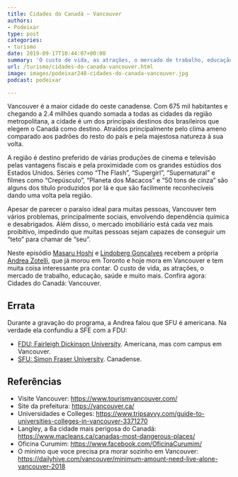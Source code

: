 ```yaml
---
title: Cidades do Canadá – Vancouver
authors:
- Podeixar
type: post
categories:
- turismo
date: 2019-09-17T10:44:07+00:00
summary: 'O custo de vida, as atrações, o mercado de trabalho, educação, saúde e muito mais. Confira agora: Cidades do Canadá: Vancouver.'
url: /turismo/cidades-do-canada-vancouver.html
image: images/podeixar248-cidades-do-canada-vancouver.jpg
podcast: podeixar

---
```

Vancouver é a maior cidade do oeste canadense. Com 675 mil habitantes e chegando a 2.4 milhões quando somada a todas as cidades da região metropolitana, a cidade é um dos principais destinos dos brasileiros que elegem o Canadá como destino. Atraídos principalmente pelo clima ameno comparado aos padrões do resto do país e pela majestosa natureza à sua volta.

A região é destino preferido de várias produções de cinema e televisão pelas vantagens fiscais e pela proximidade com os grandes estúdios dos Estados Unidos. Séries como &#8220;The Flash&#8221;, &#8220;Supergirl&#8221;, &#8220;Supernatural&#8221; e filmes como &#8220;Crepúsculo&#8221;, &#8220;Planeta dos Macacos&#8221; e &#8220;50 tons de cinza&#8221; são alguns dos título produzidos por lá e que são facilmente reconhecíveis dando uma volta pela região.

Apesar de parecer o paraíso ideal para muitas pessoas, Vancouver tem vários problemas, principalmente sociais, envolvendo dependência química e desabrigados. Além disso, o mercado imobiliário está cada vez mais proibitivo, impedindo que muitas pessoas sejam capazes de conseguir um &#8220;teto&#8221; para chamar de &#8220;seu&#8221;.

Neste episódio [Masaru Hoshi][1] e [Lindoberg Gonçalves][2] recebem a própria [Andrea Zotelli,][3] que já morou em Toronto e hoje mora em Vancouver e tem muita coisa interessante pra contar. O custo de vida, as atrações, o mercado de trabalho, educação, saúde e muito mais. Confira agora: Cidades do Canadá: Vancouver.<figure></figure> <figure class="wp-block-embed-youtube wp-block-embed is-type-video is-provider-youtube wp-embed-aspect-16-9 wp-has-aspect-ratio">

<div class="wp-block-embed__wrapper">
  <span class="embed-youtube" style="text-align:center; display: block;"></span>
</div></figure>

## Errata

Durante a gravação do programa, a Andrea falou que SFU é americana. Na verdade ela confundiu a SFE com a FDU:

  * <a rel="noreferrer noopener" aria-label="FDU: Fairleigh Dickinson University (opens in a new tab)" href="https://www.fdu.edu/" target="_blank">FDU: Fairleigh Dickinson University</a>. Americana, mas com campus em Vancouver.
  * <a href="https://www.sfu.ca/" target="_blank" rel="noreferrer noopener" aria-label="SFU: Simon Fraser University (opens in a new tab)">SFU: Simon Fraser University</a>. Canadense.

## Referências

  * Visite Vancouver: <a rel="noreferrer noopener" aria-label="https://www.tourismvancouver.com/ (opens in a new tab)" href="https://www.tourismvancouver.com/" target="_blank">https://www.tourismvancouver.com/</a>
  * Site da prefeitura: <a rel="noreferrer noopener" aria-label="https://vancouver.ca/ (opens in a new tab)" href="https://vancouver.ca/" target="_blank">https://vancouver.ca/</a>
  * Universidades e Colleges: <a rel="noreferrer noopener" aria-label="https://www.tripsavvy.com/guide-to-universities-colleges-in-vancouver-3371270 (opens in a new tab)" href="https://www.tripsavvy.com/guide-to-universities-colleges-in-vancouver-3371270" target="_blank">https://www.tripsavvy.com/guide-to-universities-colleges-in-vancouver-3371270</a>
  * Langley, a 6a cidade mais perigosa do Canadá: <a rel="noreferrer noopener" aria-label="https://www.macleans.ca/canadas-most-dangerous-places/ (opens in a new tab)" href="https://www.macleans.ca/canadas-most-dangerous-places/" target="_blank">https://www.macleans.ca/canadas-most-dangerous-places/</a>
  * Oficina Curumim: <a href="https://www.facebook.com/OficinaCurumim/" target="_blank" rel="noreferrer noopener" aria-label="https://www.facebook.com/OficinaCurumim/ (opens in a new tab)">https://www.facebook.com/OficinaCurumim/</a>
  * O minimo que voce precisa pra morar sozinho em Vancouver: <a rel="noreferrer noopener" aria-label="https://dailyhive.com/vancouver/minimum-amount-need-live-alone-vancouver-2018 (opens in a new tab)" href="https://dailyhive.com/vancouver/minimum-amount-need-live-alone-vancouver-2018" target="_blank">https://dailyhive.com/vancouver/minimum-amount-need-live-alone-vancouver-2018</a>



 [1]: /japa
 [2]: /berg
 [3]: /andreazotelli
 [4]: https://vempra.ca/seguroviagem